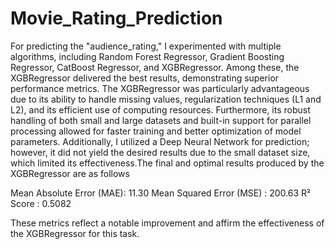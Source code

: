 # Movie_Rating_Prediction
For predicting the "audience_rating," I experimented with multiple algorithms, including Random Forest Regressor, Gradient Boosting Regressor, CatBoost Regressor, and XGBRegressor. Among these, the XGBRegressor delivered the best results, demonstrating superior performance metrics. The XGBRegressor was particularly advantageous due to its ability to handle missing values, regularization techniques (L1 and L2), and its efficient use of computing resources. Furthermore, its robust handling of both small and large datasets and built-in support for parallel processing allowed for faster training and better optimization of model parameters.
Additionally, I utilized a Deep Neural Network for prediction; however, it did not yield the desired results due to the small dataset size, which limited its effectiveness.The final and optimal results produced by the XGBRegressor are as follows

Mean Absolute Error (MAE): 11.30
Mean Squared Error (MSE) : 200.63
R² Score                 : 0.5082

These metrics reflect a notable improvement and affirm the effectiveness of the XGBRegressor for this task.
